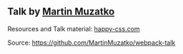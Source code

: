 ## Talk by [Martin Muzatko](https://twitter.com/martinmuzatko)

Resources and Talk material: [happy-css.com](http://www.happy-css.com)

Source: https://github.com/MartinMuzatko/webpack-talk
